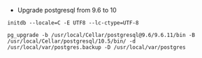 - Upgrade postgresql from 9.6 to 10

`initdb --locale=C -E UTF8 --lc-ctype=UTF-8`

`pg_upgrade -b /usr/local/Cellar/postgresql@9.6/9.6.11/bin -B /usr/local/Cellar/postgresql/10.5/bin/ -d /usr/local/var/postgres.backup -D /usr/local/var/postgres`
